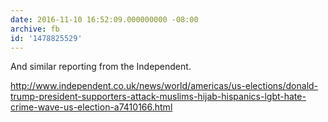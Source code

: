 ```yaml
---
date: 2016-11-10 16:52:09.000000000 -08:00
archive: fb
id: '1478825529'
---
```


And similar reporting from the Independent. 

http://www.independent.co.uk/news/world/americas/us-elections/donald-trump-president-supporters-attack-muslims-hijab-hispanics-lgbt-hate-crime-wave-us-election-a7410166.html

